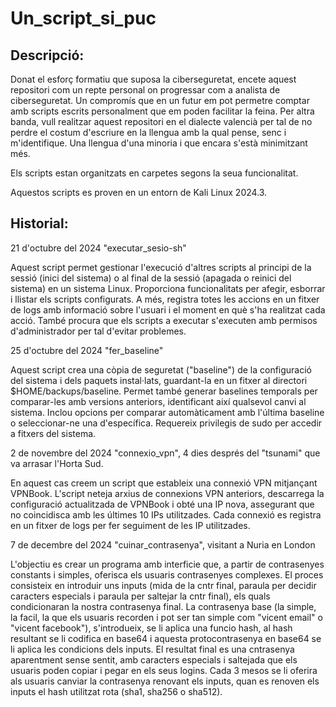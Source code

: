 # Un_script_si_puc

## Descripció:

Donat el esforç formatiu que suposa la ciberseguretat, encete aquest repositori com un repte personal on progressar com a analista de ciberseguretat. Un compromís que en un futur em pot permetre comptar amb scripts escrits personalment que em poden facilitar la feina. Per altra banda, vull realitzar aquest repositori en el dialecte valencià per tal de no perdre el costum d'escriure en la llengua amb la qual pense, senc i m'identifique. Una llengua d'una minoria i que encara s'està minimitzant més. 

Els scripts estan organitzats en carpetes segons la seua funcionalitat.

Aquestos scripts es proven en un entorn de Kali Linux 2024.3.


## Historial:

21 d'octubre del 2024   "executar_sesio-sh"

Aquest script permet gestionar l'execució d'altres scripts al principi de la sessió (inici del sistema) o al final de la sessió (apagada o reinici del sistema) en un sistema Linux. Proporciona funcionalitats per afegir, esborrar i llistar els scripts configurats. A més, registra totes les accions en un fitxer de logs amb informació sobre l'usuari i el moment en què s'ha realitzat cada acció. També procura que els scripts a executar s'executen amb permisos d'administrador per tal d'evitar problemes.


25 d'octubre del 2024    "fer_baseline"

Aquest script crea una còpia de seguretat ("baseline") de la configuració del sistema i dels paquets instal·lats, guardant-la en un fitxer al directori $HOME/backups/baseline. Permet també generar baselines temporals per comparar-les amb versions anteriors, identificant així qualsevol canvi al sistema. Inclou opcions per comparar automàticament amb l'última baseline o seleccionar-ne una d'específica. Requereix privilegis de sudo per accedir a fitxers del sistema.


2 de novembre del 2024    "connexio_vpn",  4 dies després del "tsunami" que va arrasar l'Horta Sud.

En aquest cas creem un script que estableix una connexió VPN mitjançant VPNBook. L'script neteja arxius de connexions VPN anteriors, descarrega la configuració actualitzada de VPNBook i obté una IP nova, assegurant que no
coincidisca amb les últimes 10 IPs utilitzades. Cada connexió es registra en un fitxer de logs per fer seguiment de les IP utilitzades.


7 de decembre del 2024     "cuinar_contrasenya", visitant a Nuria en London

L'objectiu es crear un programa amb interficie que, a partir de contrasenyes constants i simples, oferisca els usuaris contrasenyes complexes. El proces consisteix en introduir uns inputs (mida de la cntr final, paraula per decidir caracters especials i paraula per saltejar la cntr final), els quals condicionaran la nostra contrasenya final. La contrasenya base (la simple, la facil, la que els usuaris recorden i pot ser tan simple com "vicent email" o "vicent facebook"), s'introdueix, se li aplica una funcio hash, al hash resultant se li codifica en base64 i aquesta protocontrasenya en base64 se li aplica les condicions dels inputs. El resultat final es una cntrasenya aparentment sense sentit, amb caracters especials i saltejada que els usuaris poden copiar i pegar en els seus logins. Cada 3 mesos se li oferira als usuaris canviar la contrasenya renovant els inputs, quan es renoven els inputs el hash utilitzat rota (sha1, sha256 o sha512). 
